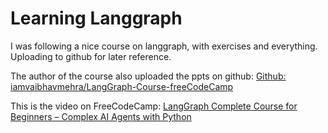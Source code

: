 # Learning Langgraph

I was following a nice course on langgraph, with exercises and everything. Uploading to github for later reference.

The author of the course also uploaded the ppts on github: [Github: iamvaibhavmehra/LangGraph-Course-freeCodeCamp](https://github.com/iamvaibhavmehra/LangGraph-Course-freeCodeCamp)

This is the video on FreeCodeCamp: [LangGraph Complete Course for Beginners – Complex AI Agents with Python](https://www.youtube.com/watch?v=jGg_1h0qzaM)
